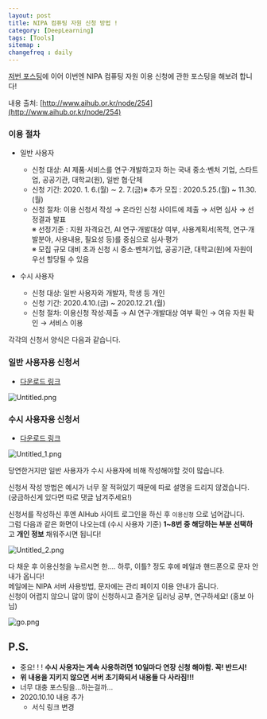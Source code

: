 ```yaml
---
layout: post
title: NIPA 컴퓨팅 자원 신청 방법 !
category: [DeepLearning]
tags: [Tools]
sitemap :
changefreq : daily
---
```


[저번 포스팅](https://jjerry-k.github.io/deeplearning/2020/06/26/nipa_intro/)에 이어 이번엔 NIPA 컴퓨팅 자원 이용 신청에 관한 포스팅을 해보려 합니다!

내용 출처: [http://www.aihub.or.kr/node/254](http://www.aihub.or.kr/node/254)

### 이용 절차

- 일반 사용자 
    - 신청 대상: AI 제품·서비스를 연구·개발하고자 하는 국내 중소·벤처 기업, 스타트업, 공공기관, 대학교(원), 일반 협·단체
    - 신청 기간: 2020. 1. 6.(월) ∼ 2. 7.(금)※ 추가 모집 : 2020.5.25.(월) ~ 11.30.(월)
    - 신청 절차: 이용 신청서 작성 → 온라인 신청 사이트에 제출 → 서면 심사 → 선정결과 발표  
		※ 선정기준 : 지원 자격요건, AI 연구‧개발대상 여부, 사용계획서(목적, 연구‧개발분야, 사용내용, 필요성 등)를 중심으로 심사‧평가  
		※ 모집 규모 대비 초과 신청 시 중소·벤처기업, 공공기관, 대학교(원)에 자원이 우선 할당될 수 있음

- 수시 사용자 
	- 신청 대상: 일반 사용자와 개발자, 학생 등 개인
	- 신청 기간: 2020.4.10.(금) ~ 2020.12.21.(월)
	- 신청 절차: 이용신청 작성‧제출 → AI 연구‧개발대상 여부 확인 → 여유 자원 확인 → 서비스 이용


각각의 신청서 양식은 다음과 같습니다. 

### 일반 사용자용 신청서

- [다운로드 링크](https://aihub.or.kr/sites/default/files/hwp/nomal.hwp)

![Untitled.png](https://jjerry-k.github.io/public/img/nipa_apply/Untitled.png)

### 수시 사용자용 신청서

- [다운로드 링크](https://aihub.or.kr/sites/default/files/hwp/always.hwp)

![Untitled_1.png](https://jjerry-k.github.io/public/img/nipa_apply/Untitled_1.png)

당연한거지만 일반 사용자가 수시 사용자에 비해 작성해야할 것이 많습니다.  

신청서 작성 방법은 예시가 너무 잘 적혀있기 때문에 따로 설명을 드리지 않겠습니다. (궁금하신게 있다면 따로 댓글 남겨주세요!)

신청서를 작성하신 후엔 AIHub 사이트 로그인을 하신 후 `이용신청` 으로 넘어갑니다.  
그럼 다음과 같은 화면이 나오는데 (수시 사용자 기준) **1~8번 중 해당하는 부분 선택하**고 **개인 정보** 채워주시면 됩니다!  

![Untitled_2.png](https://jjerry-k.github.io/public/img/nipa_apply/Untitled_2.png)

다 채운 후 이용신청을 누르시면 한.... 하루, 이틀? 정도 후에 메일과 핸드폰으로 문자 안내가 옵니다!  
메일에는 NIPA 서버 사용방법, 문자에는 관리 페이지 이용 안내가 옵니다.   
신청이 어렵지 않으니 많이 많이 신청하시고 즐거운 딥러닝 공부, 연구하세요! (홍보 아님)

![go.png](https://jjerry-k.github.io/public/img/nipa_apply/go.png)

## P.S.
- 중요! ! ! **수시 사용자는 계속 사용하려면 10일마다 연장 신청 해야함. 꼭! 반드시!**
- **위 내용을 지키지 않으면 서버 초기화되서 내용들 다 사라짐!!!**
- 너무 대충 포스팅을...하는걸까...
- 2020.10.10 내용 추가
  - 서식 링크 변경